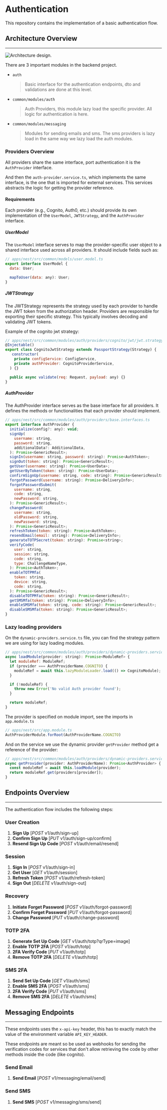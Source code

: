 # Authentication

This repository contains the implementation of a basic authentication flow.

## Architecture Overview

---

![Architecture design](../../assets/auth-architecture-overview.png 'Architecture overview').

There are 3 important modules in the backend project.

- `auth`
  > Basic interface for the authentication endpoints, dto and validations are done at this level.
- `common/modules/auth`
  > Auth Providers, this module lazy load the specific provider. All logic for authentication is here.
- `common/modules/messaging`
  > Modules for sending emails and sms. The sms providers is lazy load in the same way we lazy load the auth modules.

### Providers Overview

All providers share the same interface, port authentication it is the `AuthProvider` interface.

And then the `auth-provider.service.ts`, which implements the same interface, is the one that is imported for external services. This services abstracts the logic for getting the provider reference.

#### Requirements

Each provider (e.g., Cognito, Auth0, etc.) should provide its own implementation of the `UserModel`, `JWTStrategy`, and the `AuthProvider` interface.

##### UserModel

The `UserModel` interface serves to map the provider-specific user object to a shared interface used across all providers. It should include fields such as:

```javascript
// apps/nest/src/common/models/user.model.ts
export interface UserModel {
  data: User;

  mapToUser(data: any): User;
}
```

##### JWTStrategy

The JWTStrategy represents the strategy used by each provider to handle the JWT token from the authorization header. Providers are responsible for exporting their specific strategy. This typically involves decoding and validating JWT tokens.

Example of the cognito jwt strategy:

```javascript
// apps/nest/src/common/modules/auth/providers/cognito/jwt/jwt.strategy.ts
@Injectable()
export class CognitoJwtStrategy extends PassportStrategy(Strategy) {
   constructor(
    private configService: ConfigService,
    private authProvider: CognitoProviderService,
  ) {}

  public async validate(req: Request, payload: any) {}
}
```

##### AuthProvider

The AuthProvider interface serves as the base interface for all providers. It defines the methods or functionalities that each provider should implement.

```javascript
// apps/nest/src/common/modules/auth/providers/base.interfaces.ts
export interface AuthProvider {
  initialize(config?: any): void;
  signUp(
    username: string,
    password: string,
    additionalData?: AdditionalData,
  ): Promise<GenericResult>;
  signIn(username: string, password: string): Promise<AuthToken>;
  signOut(token: string): Promise<GenericResult>;
  getUser(username: string): Promise<UserData>;
  getUserByToken(token: string): Promise<UserData>;
  confirmSignUp(username: string, code: string): Promise<GenericResult>;
  forgotPassword(username: string): Promise<DeliveryInfo>;
  forgotPasswordSubmit(
    username: string,
    code: string,
    newPassword: string,
  ): Promise<GenericResult>;
  changePassword(
    username: string,
    oldPassword: string,
    newPassword: string,
  ): Promise<GenericResult>;
  refreshToken(token: string): Promise<AuthToken>;
  resendEmail(email: string): Promise<DeliveryInfo>;
  generateTOTPSecret(token: string): Promise<string>;
  verifyCode(
    user: string,
    session: string,
    code: string,
    type: ChallengeNameType,
  ): Promise<AuthToken>;
  enableTOTPMfa(
    token: string,
    device: string,
    code: string,
  ): Promise<GenericResult>;
  disableTOTPMfa(token: string): Promise<GenericResult>;
  getSMSMfa(token: string): Promise<DeliveryInfo>;
  enableSMSMfa(token: string, code: string): Promise<GenericResult>;
  disableSMSMfa(token: string): Promise<GenericResult>;
}
```

### Lazy loading providers

On the `dynamic-providers.service.ts` file, you can find the strategy pattern we are using for lazy loading modules.

```javascript
// apps/nest/src/common/modules/auth/providers/dynamic-providers.service.ts
async loadModule(provider: string): Promise<ModuleRef> {
  let moduleRef: ModuleRef;
  if (provider === AuthProviderName.COGNITO) {
    moduleRef = await this.lazyModuleLoader.load(() => CognitoModule);
  }

  if (!moduleRef) {
    throw new Error('No valid Auth provider found');
  }

  return moduleRef;
}
```

The provider is specified on module import, see the imports in `app.module.ts`

```javascript
// apps/nest/src/app.module.ts
AuthProviderModule.forRoot(AuthProviderName.COGNITO)
```

And on the service we use the dynamic provider `getProvider` method get a reference of the provider:

```javascript
// apps/nest/src/common/modules/auth/providers/dynamic-providers.service.ts
async getProvider(provider: AuthProviderName): Promise<AuthProvider> {
  const moduleRef = await this.loadModule(provider);
  return moduleRef.get(providers[provider]);
}
```

## Endpoints Overview

---

The authentication flow includes the following steps:

### User Creation

1. **Sign Up** [_POST_ v1/auth/sign-up]
2. **Confirm Sign Up** [_PUT_ v1/auth/sign-up/confirm]
3. **Resend Sign Up Code** [_POST_ v1/auth/email/resend]

### Session

1. **Sign In** [_POST_ v1/auth/sign-in]
2. **Get User** [_GET_ v1/auth/session]
3. **Refresh Token** [_POST_ v1/auth/refresh-token]
4. **Sign Out** [_DELETE_ v1/auth/sign-out]

### Recovery

1. **Initiate Forget Password** [_POST_ v1/auth/forgot-password]
2. **Confirm Forget Password** [_PUT_ v1/auth/forgot-password]
3. **Change Password** [_PUT_ v1/auth/change-password]

### TOTP 2FA

1. **Generate Set Up Code** [_GET_ v1/auth/totp?qrType=image]
2. **Enable TOTP 2FA** [_POST_ v1/auth/totp]
3. **2FA Verify Code** [_PUT_ v1/auth/totp]
4. **Remove TOTP 2FA** [_DELETE_ v1/auth/totp]

### SMS 2FA

1. **Send Set Up Code** [_GET_ v1/auth/sms]
2. **Enable SMS 2FA** [_POST_ v1/auth/sms]
3. **2FA Verify Code** [_PUT_ v1/auth/sms]
4. **Remove SMS 2FA** [_DELETE_ v1/auth/sms]

## Messaging Endpoints

---

These endpoints uses the `x-api-key` header, this has to exactly match the value of the environment variable `API_KEY_HEADER`.

These endpoints are meant so be used as webhooks for sending the verification codes for services that don't allow retrieving the code by other methods inside the code (like cognito).

### Send Email

1. **Send Email** [_POST_ v1/messaging/email/send]

### Send SMS

1. **Send SMS** [_POST_ v1/messaging/sms/send]
